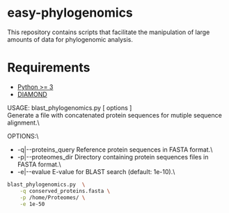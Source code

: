 # easy-phylogenomics
This repository contains scripts that facilitate the manipulation of large amounts of data for phylogenomic analysis.

# Requirements #

- [Python >= 3](https://www.python.org/downloads/)
- [DIAMOND](https://github.com/bbuchfink/diamond) 


USAGE:  blast_phylogenomics.py [ options ]\
Generate a file with concatenated protein sequences for mutiple sequence alignment.\

OPTIONS:\
+	-q|--proteins_query	Reference protein sequences in FASTA format.\
+	-p|--proteomes_dir	Directory containing protein sequences files in FASTA format.\
+	-e|--evalue		E-value for BLAST search (default: 1e-10).\

```bash
blast_phylogenomics.py  \
	-q conserved_proteins.fasta \
	-p /home/Proteomes/ \
	-e 1e-50
```
